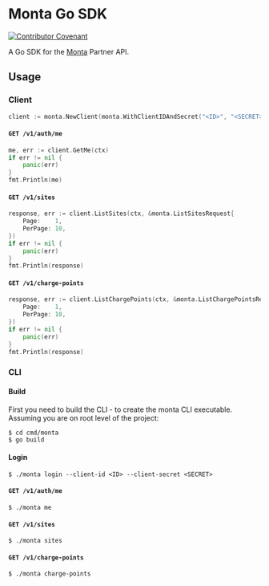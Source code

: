 Monta Go SDK
============

[![Contributor Covenant](https://img.shields.io/badge/Contributor%20Covenant-2.1-4baaaa.svg)](CODE_OF_CONDUCT.md)

A Go SDK for the [Monta](https://monta.app) Partner API.

Usage
-----

### Client

```go
client := monta.NewClient(monta.WithClientIDAndSecret("<ID>", "<SECRET>")
```

#### `GET /v1/auth/me`

```go
me, err := client.GetMe(ctx)
if err != nil {
	panic(err)
}
fmt.Println(me)
```

#### `GET /v1/sites`

```go
response, err := client.ListSites(ctx, &monta.ListSitesRequest{
	Page:    1,
	PerPage: 10,
})
if err != nil {
	panic(err)
}
fmt.Println(response)
```

#### `GET /v1/charge-points`

```go
response, err := client.ListChargePoints(ctx, &monta.ListChargePointsRequest{
	Page:    1,
	PerPage: 10,
})
if err != nil {
	panic(err)
}
fmt.Println(response)
```

### CLI

#### Build

First you need to build the CLI - to create the monta CLI executable. Assuming you are on root level of the project:

```
$ cd cmd/monta
$ go build
```

#### Login

```
$ ./monta login --client-id <ID> --client-secret <SECRET>
```

#### `GET /v1/auth/me`

```
$ ./monta me
```

#### `GET /v1/sites`

```
$ ./monta sites
```

#### `GET /v1/charge-points`

```
$ ./monta charge-points
```
